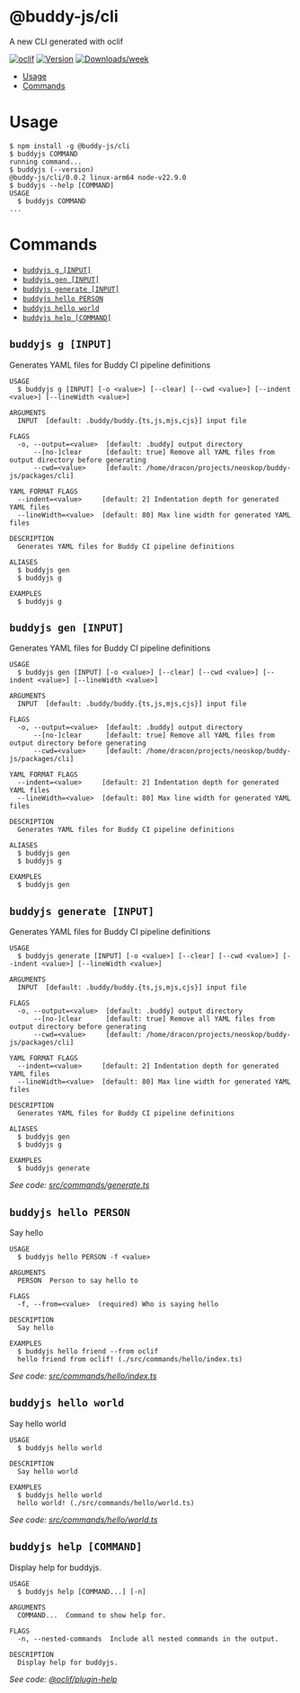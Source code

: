 @buddy-js/cli
=================

A new CLI generated with oclif


[![oclif](https://img.shields.io/badge/cli-oclif-brightgreen.svg)](https://oclif.io)
[![Version](https://img.shields.io/npm/v/@buddy-js/cli.svg)](https://npmjs.org/package/@buddy-js/cli)
[![Downloads/week](https://img.shields.io/npm/dw/@buddy-js/cli.svg)](https://npmjs.org/package/@buddy-js/cli)


<!-- toc -->
* [Usage](#usage)
* [Commands](#commands)
<!-- tocstop -->
# Usage
<!-- usage -->
```sh-session
$ npm install -g @buddy-js/cli
$ buddyjs COMMAND
running command...
$ buddyjs (--version)
@buddy-js/cli/0.0.2 linux-arm64 node-v22.9.0
$ buddyjs --help [COMMAND]
USAGE
  $ buddyjs COMMAND
...
```
<!-- usagestop -->
# Commands
<!-- commands -->
* [`buddyjs g [INPUT]`](#buddyjs-g-input)
* [`buddyjs gen [INPUT]`](#buddyjs-gen-input)
* [`buddyjs generate [INPUT]`](#buddyjs-generate-input)
* [`buddyjs hello PERSON`](#buddyjs-hello-person)
* [`buddyjs hello world`](#buddyjs-hello-world)
* [`buddyjs help [COMMAND]`](#buddyjs-help-command)

## `buddyjs g [INPUT]`

Generates YAML files for Buddy CI pipeline definitions

```
USAGE
  $ buddyjs g [INPUT] [-o <value>] [--clear] [--cwd <value>] [--indent <value>] [--lineWidth <value>]

ARGUMENTS
  INPUT  [default: .buddy/buddy.{ts,js,mjs,cjs}] input file

FLAGS
  -o, --output=<value>  [default: .buddy] output directory
      --[no-]clear      [default: true] Remove all YAML files from output directory before generating
      --cwd=<value>     [default: /home/dracon/projects/neoskop/buddy-js/packages/cli]

YAML FORMAT FLAGS
  --indent=<value>     [default: 2] Indentation depth for generated YAML files
  --lineWidth=<value>  [default: 80] Max line width for generated YAML files

DESCRIPTION
  Generates YAML files for Buddy CI pipeline definitions

ALIASES
  $ buddyjs gen
  $ buddyjs g

EXAMPLES
  $ buddyjs g
```

## `buddyjs gen [INPUT]`

Generates YAML files for Buddy CI pipeline definitions

```
USAGE
  $ buddyjs gen [INPUT] [-o <value>] [--clear] [--cwd <value>] [--indent <value>] [--lineWidth <value>]

ARGUMENTS
  INPUT  [default: .buddy/buddy.{ts,js,mjs,cjs}] input file

FLAGS
  -o, --output=<value>  [default: .buddy] output directory
      --[no-]clear      [default: true] Remove all YAML files from output directory before generating
      --cwd=<value>     [default: /home/dracon/projects/neoskop/buddy-js/packages/cli]

YAML FORMAT FLAGS
  --indent=<value>     [default: 2] Indentation depth for generated YAML files
  --lineWidth=<value>  [default: 80] Max line width for generated YAML files

DESCRIPTION
  Generates YAML files for Buddy CI pipeline definitions

ALIASES
  $ buddyjs gen
  $ buddyjs g

EXAMPLES
  $ buddyjs gen
```

## `buddyjs generate [INPUT]`

Generates YAML files for Buddy CI pipeline definitions

```
USAGE
  $ buddyjs generate [INPUT] [-o <value>] [--clear] [--cwd <value>] [--indent <value>] [--lineWidth <value>]

ARGUMENTS
  INPUT  [default: .buddy/buddy.{ts,js,mjs,cjs}] input file

FLAGS
  -o, --output=<value>  [default: .buddy] output directory
      --[no-]clear      [default: true] Remove all YAML files from output directory before generating
      --cwd=<value>     [default: /home/dracon/projects/neoskop/buddy-js/packages/cli]

YAML FORMAT FLAGS
  --indent=<value>     [default: 2] Indentation depth for generated YAML files
  --lineWidth=<value>  [default: 80] Max line width for generated YAML files

DESCRIPTION
  Generates YAML files for Buddy CI pipeline definitions

ALIASES
  $ buddyjs gen
  $ buddyjs g

EXAMPLES
  $ buddyjs generate
```

_See code: [src/commands/generate.ts](https://github.com/draconisNoctis/buddy-js/blob/v0.0.2/src/commands/generate.ts)_

## `buddyjs hello PERSON`

Say hello

```
USAGE
  $ buddyjs hello PERSON -f <value>

ARGUMENTS
  PERSON  Person to say hello to

FLAGS
  -f, --from=<value>  (required) Who is saying hello

DESCRIPTION
  Say hello

EXAMPLES
  $ buddyjs hello friend --from oclif
  hello friend from oclif! (./src/commands/hello/index.ts)
```

_See code: [src/commands/hello/index.ts](https://github.com/draconisNoctis/buddy-js/blob/v0.0.2/src/commands/hello/index.ts)_

## `buddyjs hello world`

Say hello world

```
USAGE
  $ buddyjs hello world

DESCRIPTION
  Say hello world

EXAMPLES
  $ buddyjs hello world
  hello world! (./src/commands/hello/world.ts)
```

_See code: [src/commands/hello/world.ts](https://github.com/draconisNoctis/buddy-js/blob/v0.0.2/src/commands/hello/world.ts)_

## `buddyjs help [COMMAND]`

Display help for buddyjs.

```
USAGE
  $ buddyjs help [COMMAND...] [-n]

ARGUMENTS
  COMMAND...  Command to show help for.

FLAGS
  -n, --nested-commands  Include all nested commands in the output.

DESCRIPTION
  Display help for buddyjs.
```

_See code: [@oclif/plugin-help](https://github.com/oclif/plugin-help/blob/v6.2.15/src/commands/help.ts)_
<!-- commandsstop -->
